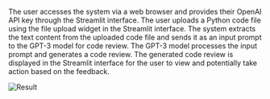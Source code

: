 The user accesses the system via a web browser and provides their OpenAI API key through the Streamlit interface.
The user uploads a Python code file using the file upload widget in the Streamlit interface.
The system extracts the text content from the uploaded code file and sends it as an input prompt to the GPT-3 model for code review.
The GPT-3 model processes the input prompt and generates a code review.
The generated code review is displayed in the Streamlit interface for the user to view and potentially take action based on the feedback.

![Result](https://github.com/user-attachments/assets/df78554d-b85f-4a6c-b30a-52acc8a9a1f9)
